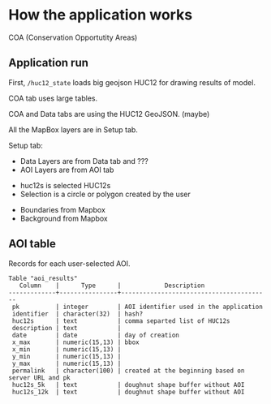# How the application works

COA (Conservation Opportutity Areas)

## Application run

First, `/huc12_state` loads big geojson HUC12 for drawing results of model.

COA tab uses large tables.

COA and Data tabs are using the HUC12 GeoJSON. (maybe)

All the MapBox layers are in Setup tab.

Setup tab:
* Data Layers are from Data tab and ???
* AOI Layers are from AOI tab
 + huc12s is selected HUC12s
 + Selection is a circle or polygon created by the user
* Boundaries from Mapbox
* Background from Mapbox

## AOI table

Records for each user-selected AOI.

```
Table "aoi_results"
   Column    |      Type      |            Description
-------------+----------------+-----------------------------------------
 pk          | integer        | AOI identifier used in the application
 identifier  | character(32)  | hash?
 huc12s      | text           | comma separted list of HUC12s
 description | text           |
 date        | date           | day of creation
 x_max       | numeric(15,13) | bbox
 x_min       | numeric(15,13) |
 y_min       | numeric(15,13) |
 y_max       | numeric(15,13) |
 permalink   | character(100) | created at the beginning based on server URL and pk
 huc12s_5k   | text           | doughnut shape buffer without AOI
 huc12s_12k  | text           | doughnut shape buffer without AOI
```
